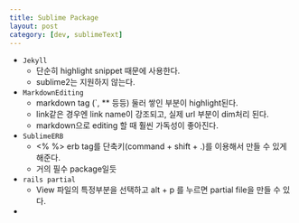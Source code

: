 ```yaml
---
title: Sublime Package
layout: post
category: [dev, sublimeText]
---
```


- `Jekyll`
  - 단순히 highlight snippet 때문에 사용한다.
  - sublime2는 지원하지 않는다.
- `MarkdownEditing`
  - markdown tag (`, ** 등등) 둘러 쌓인 부분이 highlight된다.
  - link같은 경우엔 link name이 강조되고, 실제 url 부분이 dim처리 된다.
  - markdown으로 editing 할 때 훨씬 가독성이 좋아진다.
- `SublimeERB`
	+ <% %> erb tag를 단축키(command + shift + .)를 이용해서 만들 수 있게 해준다.
	+ 거의 필수 package일듯
- `rails partial`
	+ View 파일의 특정부분을 선택하고 alt + p 를 누르면 partial file을 만들 수 있다.
- 